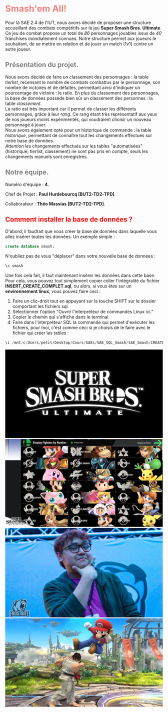 # <span style="color:lightcoral"> Smash'em All! </span>

Pour la SAE 2.4 de l'IUT, nous avons décidé de proposer une structure accueillant des combats compétitifs sur le jeu **Super Smash Bros. Ultimate**. <br>
Ce jeu de combat propose un total de *86* personnages jouables issus de *40* franchises mondialement connues.
Notre structure permet aux joueurs le souhaitant, de se mettre en relation et de jouer un match (1v1) contre un autre joueur.

## <span style="color:grey"> Présentation du projet. </span>

Nous avons décidé de faire un classement des personnages : la table *tierlist*, recensant le nombre de combats combattus par le personnage, son nombre de victoires et de défaites, permettant ainsi d'indiquer un pourcentage de victoire : le ratio.
En plus du classement des personnages, la base de données possède bien sûr un classement des personnes : la table *classement*. 
<br>
Le ratio est très important car il permet de classer les différents personnages, grâce à leur *rang*. Ce rang étant très représentatif aux yeux de nos joueurs moins expérimentés, qui voudraient choisir un nouveau personnage à jouer. <br>
Nous avons également opté pour un historique de commande : la table *historique*, permettant de connaître tout les changements effectués sur notre base de données. <br>
*Attention* les changements effectués sur les tables "automatisées" (historique, tierlist, classement) ne sont pas pris en compte, seuls les changements manuels sont enregistrés.

## <span style="color:grey"> Notre équipe. </span>

Numéro d'équipe : **4**.

Chef de Projet : **Paul Hurdebourcq [BUT2-TD2-TPD]**.

Collaborateur : **Théo Massias [BUT2-TD2-TPD]**.

## <span style="color:red"> Comment installer la base de données ? </span>

D'abord, il faudrait que vous créer la base de données dans laquelle vous allez insérer toutes les données. Un exemple simple :
```sql
create database smash;
```

N'oubliez pas de vous "déplacer" dans votre nouvelle base de données :
```sql
\c smash
```

Une fois cela fait, il faut maintenant insérer les données dans cette base. Pour cela, vous pouvez tout simplement copier coller l'intégralité du fichier **INSERT_CREATE_COMPLET.sql**, ou alors, si vous êtes sur un **environnement linux**, vous pouvez faire ceci :

<ol>
<li>Faire un clic-droit tout en appuyant sur la touche SHIFT sur le dossier comportant les fichiers sql.</li>
<li>Sélectionner l'option "Ouvrir l'interpréteur de commandes Linux ici."</li>
<li>Copier le chemin qui s'affiche dans le terminal.</li>
<li>Faire dans l'interpréteur SQL la commande qui permet d'exécuter les fichiers, pour moi, c'est comme ceci si je choisis de le faire avec le fichier qui créer les tables :</li>
</ol>

```sql
\i /mnt/c/Users/petit/Desktop/Cours/SAEs/SAE_SQL_Smash/SAE_Smash/CREATE_TABLE.sql
```

<img src='./img/logo.jpg'>

<img src='./img/roster.png'>

<img src='./img/mkleo.jpg'>

<img src='./img/fight.jpg'>